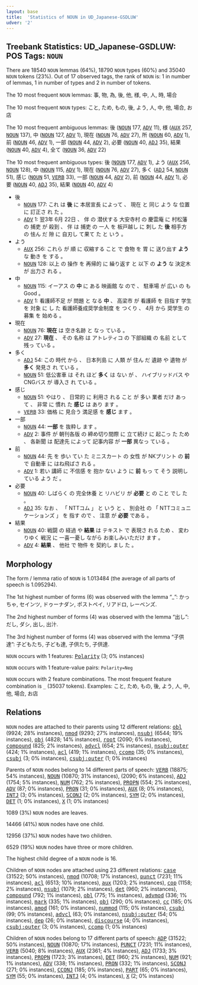 ```yaml
---
layout: base
title:  'Statistics of NOUN in UD_Japanese-GSDLUW'
udver: '2'
---
```


## Treebank Statistics: UD_Japanese-GSDLUW: POS Tags: `NOUN`

There are 18540 `NOUN` lemmas (64%), 18790 `NOUN` types (60%) and 35040 `NOUN` tokens (23%).
Out of 17 observed tags, the rank of `NOUN` is: 1 in number of lemmas, 1 in number of types and 2 in number of tokens.

The 10 most frequent `NOUN` lemmas: 事, 物, 為, 後, 他, 様, 中, 人, 時, 場合

The 10 most frequent `NOUN` types:  こと, ため, もの, 後, よう, 人, 中, 他, 場合, お店

The 10 most frequent ambiguous lemmas: 後 (<tt><a href="ja_gsdluw-pos-NOUN.html">NOUN</a></tt> 177, <tt><a href="ja_gsdluw-pos-ADV.html">ADV</a></tt> 11), 様 (<tt><a href="ja_gsdluw-pos-AUX.html">AUX</a></tt> 257, <tt><a href="ja_gsdluw-pos-NOUN.html">NOUN</a></tt> 137), 中 (<tt><a href="ja_gsdluw-pos-NOUN.html">NOUN</a></tt> 127, <tt><a href="ja_gsdluw-pos-ADV.html">ADV</a></tt> 1), 現在 (<tt><a href="ja_gsdluw-pos-NOUN.html">NOUN</a></tt> 76, <tt><a href="ja_gsdluw-pos-ADV.html">ADV</a></tt> 27), 所 (<tt><a href="ja_gsdluw-pos-NOUN.html">NOUN</a></tt> 60, <tt><a href="ja_gsdluw-pos-ADV.html">ADV</a></tt> 1), 前 (<tt><a href="ja_gsdluw-pos-NOUN.html">NOUN</a></tt> 46, <tt><a href="ja_gsdluw-pos-ADV.html">ADV</a></tt> 1), 一部 (<tt><a href="ja_gsdluw-pos-NOUN.html">NOUN</a></tt> 44, <tt><a href="ja_gsdluw-pos-ADV.html">ADV</a></tt> 2), 必要 (<tt><a href="ja_gsdluw-pos-NOUN.html">NOUN</a></tt> 40, <tt><a href="ja_gsdluw-pos-ADJ.html">ADJ</a></tt> 35), 結果 (<tt><a href="ja_gsdluw-pos-NOUN.html">NOUN</a></tt> 40, <tt><a href="ja_gsdluw-pos-ADV.html">ADV</a></tt> 4), 全て (<tt><a href="ja_gsdluw-pos-NOUN.html">NOUN</a></tt> 36, <tt><a href="ja_gsdluw-pos-ADV.html">ADV</a></tt> 22)

The 10 most frequent ambiguous types:  後 (<tt><a href="ja_gsdluw-pos-NOUN.html">NOUN</a></tt> 177, <tt><a href="ja_gsdluw-pos-ADV.html">ADV</a></tt> 1), よう (<tt><a href="ja_gsdluw-pos-AUX.html">AUX</a></tt> 256, <tt><a href="ja_gsdluw-pos-NOUN.html">NOUN</a></tt> 128), 中 (<tt><a href="ja_gsdluw-pos-NOUN.html">NOUN</a></tt> 115, <tt><a href="ja_gsdluw-pos-ADV.html">ADV</a></tt> 1), 現在 (<tt><a href="ja_gsdluw-pos-NOUN.html">NOUN</a></tt> 76, <tt><a href="ja_gsdluw-pos-ADV.html">ADV</a></tt> 27), 多く (<tt><a href="ja_gsdluw-pos-ADJ.html">ADJ</a></tt> 54, <tt><a href="ja_gsdluw-pos-NOUN.html">NOUN</a></tt> 51), 感じ (<tt><a href="ja_gsdluw-pos-NOUN.html">NOUN</a></tt> 51, <tt><a href="ja_gsdluw-pos-VERB.html">VERB</a></tt> 33), 一部 (<tt><a href="ja_gsdluw-pos-NOUN.html">NOUN</a></tt> 44, <tt><a href="ja_gsdluw-pos-ADV.html">ADV</a></tt> 2), 前 (<tt><a href="ja_gsdluw-pos-NOUN.html">NOUN</a></tt> 44, <tt><a href="ja_gsdluw-pos-ADV.html">ADV</a></tt> 1), 必要 (<tt><a href="ja_gsdluw-pos-NOUN.html">NOUN</a></tt> 40, <tt><a href="ja_gsdluw-pos-ADJ.html">ADJ</a></tt> 35), 結果 (<tt><a href="ja_gsdluw-pos-NOUN.html">NOUN</a></tt> 40, <tt><a href="ja_gsdluw-pos-ADV.html">ADV</a></tt> 4)


* 後
  * <tt><a href="ja_gsdluw-pos-NOUN.html">NOUN</a></tt> 177: これ は <b>後</b> に 本居宣長 によって 、 現在 と 同じ よう な 位置 に 訂正さ れ た 。
  * <tt><a href="ja_gsdluw-pos-ADV.html">ADV</a></tt> 1: 翌3年 6月 22日 、 伴 の 潜伏する 大安寺村 の 慶雲庵 に 村松藩 の 捕吏 が 殺到 、 伴 は 捕吏 の 一人 を 板戸越し に 刺し た <b>後</b> 相手方 の 怯ん だ 隙 に 自刃し て果て た と いう 。
* よう
  * <tt><a href="ja_gsdluw-pos-AUX.html">AUX</a></tt> 256: これら が 順 に 収縮する こと で 食物 を 胃 に 送り出す <b>よう</b> な 動き を する 。
  * <tt><a href="ja_gsdluw-pos-NOUN.html">NOUN</a></tt> 128: 以上 の 操作 を 再帰的 に 繰り返す と 以下 の <b>よう</b> な 決定木 が 出力さ れる 。
* 中
  * <tt><a href="ja_gsdluw-pos-NOUN.html">NOUN</a></tt> 115: イーアス の <b>中</b> に ある 映画館 な ので 、 駐車場 が 広い の も Good 。
  * <tt><a href="ja_gsdluw-pos-ADV.html">ADV</a></tt> 1: 看護師不足 が 問題 と なる <b>中</b> 、 高梁市 が 看護師 を 目指す 学生 を 対象 に し た 看護師養成奨学金制度 を つくり 、 4月 から 奨学生 の 募集 を 始める 。
* 現在
  * <tt><a href="ja_gsdluw-pos-NOUN.html">NOUN</a></tt> 76: <b>現在</b> は 空き名跡 と なっ ている 。
  * <tt><a href="ja_gsdluw-pos-ADV.html">ADV</a></tt> 27: <b>現在</b> 、 その 名称 は アトレティコ の 下部組織 の 名前 として 残っ ている 。
* 多く
  * <tt><a href="ja_gsdluw-pos-ADJ.html">ADJ</a></tt> 54: この 時代 から 、 日本列島 に 人類 が 住ん だ 遺跡 や 遺物 が <b>多く</b> 発見さ れ ている 。
  * <tt><a href="ja_gsdluw-pos-NOUN.html">NOUN</a></tt> 51: 低公害車 は それ ほど <b>多く</b> は ない が 、 ハイブリッドバス や CNGバス が 導入さ れ ている 。
* 感じ
  * <tt><a href="ja_gsdluw-pos-NOUN.html">NOUN</a></tt> 51: やはり 、 日常的 に 利用さ れる こと が 多い 業者 だけ あっ て 、 非常 に 慣れ た <b>感じ</b> は あり ます 。
  * <tt><a href="ja_gsdluw-pos-VERB.html">VERB</a></tt> 33: 価格 に 見合う 満足感 を <b>感じ</b> ます 。
* 一部
  * <tt><a href="ja_gsdluw-pos-NOUN.html">NOUN</a></tt> 44: <b>一部</b> を 抜粋し ます 。
  * <tt><a href="ja_gsdluw-pos-ADV.html">ADV</a></tt> 2: 事件 が 朝刊各版 の 締め切り間際 に 立て続け に 起こっ た ため 、 各新聞 は 配達先 によって 記事内容 が <b>一部</b> 異なっ ている 。
* 前
  * <tt><a href="ja_gsdluw-pos-NOUN.html">NOUN</a></tt> 44: 先 を 歩い てい た ミニスカート の 女性 が NKプリント の <b>前</b> で 自動車 に はね飛ばさ れる 。
  * <tt><a href="ja_gsdluw-pos-ADV.html">ADV</a></tt> 1: 若い 講師 に 不信感 を 抱か ない よう に <b>前</b> もっ て そう 説明し ている よう だ 。
* 必要
  * <tt><a href="ja_gsdluw-pos-NOUN.html">NOUN</a></tt> 40: しばらく の 完全休養 と リハビリ が <b>必要</b> と の こと でし た 。
  * <tt><a href="ja_gsdluw-pos-ADJ.html">ADJ</a></tt> 35: なお 、 「 NTTコム 」 と いう と 、 別会社 の 「 NTTコミュニケーションズ 」 を 指す ので 、 注意 が <b>必要</b> である 。
* 結果
  * <tt><a href="ja_gsdluw-pos-NOUN.html">NOUN</a></tt> 40: 戦闘 の 経過 や <b>結果</b> は テキスト で 表現さ れる ため 、 変わりゆく 戦況 に 一喜一憂し ながら お楽しみいただけ ます 。
  * <tt><a href="ja_gsdluw-pos-ADV.html">ADV</a></tt> 4: <b>結果</b> 、 他社 で 物件 を 契約し まし た 。

## Morphology

The form / lemma ratio of `NOUN` is 1.013484 (the average of all parts of speech is 1.095294).

The 1st highest number of forms (6) was observed with the lemma “_”: かっちゃ, セインツ, ドゥーナダン, ポストペイ, リアドロ, レーベンズ.

The 2nd highest number of forms (4) was observed with the lemma “出し”: だし, ダシ, 出し, 出汁.

The 3rd highest number of forms (4) was observed with the lemma “子供達”: 子どもたち, 子ども達, 子供たち, 子供達.

`NOUN` occurs with 1 features: <tt><a href="ja_gsdluw-feat-Polarity.html">Polarity</a></tt> (3; 0% instances)

`NOUN` occurs with 1 feature-value pairs: `Polarity=Neg`

`NOUN` occurs with 2 feature combinations.
The most frequent feature combination is `_` (35037 tokens).
Examples: こと, ため, もの, 後, よう, 人, 中, 他, 場合, お店


## Relations

`NOUN` nodes are attached to their parents using 12 different relations: <tt><a href="ja_gsdluw-dep-obl.html">obl</a></tt> (9924; 28% instances), <tt><a href="ja_gsdluw-dep-nmod.html">nmod</a></tt> (9293; 27% instances), <tt><a href="ja_gsdluw-dep-nsubj.html">nsubj</a></tt> (6544; 19% instances), <tt><a href="ja_gsdluw-dep-obj.html">obj</a></tt> (4828; 14% instances), <tt><a href="ja_gsdluw-dep-root.html">root</a></tt> (2090; 6% instances), <tt><a href="ja_gsdluw-dep-compound.html">compound</a></tt> (825; 2% instances), <tt><a href="ja_gsdluw-dep-advcl.html">advcl</a></tt> (654; 2% instances), <tt><a href="ja_gsdluw-dep-nsubj-outer.html">nsubj:outer</a></tt> (424; 1% instances), <tt><a href="ja_gsdluw-dep-acl.html">acl</a></tt> (419; 1% instances), <tt><a href="ja_gsdluw-dep-ccomp.html">ccomp</a></tt> (35; 0% instances), <tt><a href="ja_gsdluw-dep-csubj.html">csubj</a></tt> (3; 0% instances), <tt><a href="ja_gsdluw-dep-csubj-outer.html">csubj:outer</a></tt> (1; 0% instances)

Parents of `NOUN` nodes belong to 14 different parts of speech: <tt><a href="ja_gsdluw-pos-VERB.html">VERB</a></tt> (18875; 54% instances), <tt><a href="ja_gsdluw-pos-NOUN.html">NOUN</a></tt> (10870; 31% instances),  (2090; 6% instances), <tt><a href="ja_gsdluw-pos-ADJ.html">ADJ</a></tt> (1754; 5% instances), <tt><a href="ja_gsdluw-pos-NUM.html">NUM</a></tt> (762; 2% instances), <tt><a href="ja_gsdluw-pos-PROPN.html">PROPN</a></tt> (554; 2% instances), <tt><a href="ja_gsdluw-pos-ADV.html">ADV</a></tt> (87; 0% instances), <tt><a href="ja_gsdluw-pos-PRON.html">PRON</a></tt> (31; 0% instances), <tt><a href="ja_gsdluw-pos-AUX.html">AUX</a></tt> (8; 0% instances), <tt><a href="ja_gsdluw-pos-INTJ.html">INTJ</a></tt> (3; 0% instances), <tt><a href="ja_gsdluw-pos-SCONJ.html">SCONJ</a></tt> (2; 0% instances), <tt><a href="ja_gsdluw-pos-SYM.html">SYM</a></tt> (2; 0% instances), <tt><a href="ja_gsdluw-pos-DET.html">DET</a></tt> (1; 0% instances), <tt><a href="ja_gsdluw-pos-X.html">X</a></tt> (1; 0% instances)

1089 (3%) `NOUN` nodes are leaves.

14466 (41%) `NOUN` nodes have one child.

12956 (37%) `NOUN` nodes have two children.

6529 (19%) `NOUN` nodes have three or more children.

The highest child degree of a `NOUN` node is 16.

Children of `NOUN` nodes are attached using 23 different relations: <tt><a href="ja_gsdluw-dep-case.html">case</a></tt> (31522; 50% instances), <tt><a href="ja_gsdluw-dep-nmod.html">nmod</a></tt> (10708; 17% instances), <tt><a href="ja_gsdluw-dep-punct.html">punct</a></tt> (7231; 11% instances), <tt><a href="ja_gsdluw-dep-acl.html">acl</a></tt> (6513; 10% instances), <tt><a href="ja_gsdluw-dep-aux.html">aux</a></tt> (1203; 2% instances), <tt><a href="ja_gsdluw-dep-cop.html">cop</a></tt> (1158; 2% instances), <tt><a href="ja_gsdluw-dep-nsubj.html">nsubj</a></tt> (1079; 2% instances), <tt><a href="ja_gsdluw-dep-det.html">det</a></tt> (960; 2% instances), <tt><a href="ja_gsdluw-dep-compound.html">compound</a></tt> (792; 1% instances), <tt><a href="ja_gsdluw-dep-obl.html">obl</a></tt> (775; 1% instances), <tt><a href="ja_gsdluw-dep-advmod.html">advmod</a></tt> (336; 1% instances), <tt><a href="ja_gsdluw-dep-mark.html">mark</a></tt> (335; 1% instances), <tt><a href="ja_gsdluw-dep-obj.html">obj</a></tt> (290; 0% instances), <tt><a href="ja_gsdluw-dep-cc.html">cc</a></tt> (185; 0% instances), <tt><a href="ja_gsdluw-dep-amod.html">amod</a></tt> (161; 0% instances), <tt><a href="ja_gsdluw-dep-nummod.html">nummod</a></tt> (115; 0% instances), <tt><a href="ja_gsdluw-dep-csubj.html">csubj</a></tt> (99; 0% instances), <tt><a href="ja_gsdluw-dep-advcl.html">advcl</a></tt> (63; 0% instances), <tt><a href="ja_gsdluw-dep-nsubj-outer.html">nsubj:outer</a></tt> (54; 0% instances), <tt><a href="ja_gsdluw-dep-dep.html">dep</a></tt> (26; 0% instances), <tt><a href="ja_gsdluw-dep-discourse.html">discourse</a></tt> (4; 0% instances), <tt><a href="ja_gsdluw-dep-csubj-outer.html">csubj:outer</a></tt> (3; 0% instances), <tt><a href="ja_gsdluw-dep-ccomp.html">ccomp</a></tt> (1; 0% instances)

Children of `NOUN` nodes belong to 17 different parts of speech: <tt><a href="ja_gsdluw-pos-ADP.html">ADP</a></tt> (31522; 50% instances), <tt><a href="ja_gsdluw-pos-NOUN.html">NOUN</a></tt> (10870; 17% instances), <tt><a href="ja_gsdluw-pos-PUNCT.html">PUNCT</a></tt> (7231; 11% instances), <tt><a href="ja_gsdluw-pos-VERB.html">VERB</a></tt> (5040; 8% instances), <tt><a href="ja_gsdluw-pos-AUX.html">AUX</a></tt> (2361; 4% instances), <tt><a href="ja_gsdluw-pos-ADJ.html">ADJ</a></tt> (1733; 3% instances), <tt><a href="ja_gsdluw-pos-PROPN.html">PROPN</a></tt> (1723; 3% instances), <tt><a href="ja_gsdluw-pos-DET.html">DET</a></tt> (960; 2% instances), <tt><a href="ja_gsdluw-pos-NUM.html">NUM</a></tt> (921; 1% instances), <tt><a href="ja_gsdluw-pos-ADV.html">ADV</a></tt> (338; 1% instances), <tt><a href="ja_gsdluw-pos-PRON.html">PRON</a></tt> (332; 1% instances), <tt><a href="ja_gsdluw-pos-SCONJ.html">SCONJ</a></tt> (271; 0% instances), <tt><a href="ja_gsdluw-pos-CCONJ.html">CCONJ</a></tt> (185; 0% instances), <tt><a href="ja_gsdluw-pos-PART.html">PART</a></tt> (65; 0% instances), <tt><a href="ja_gsdluw-pos-SYM.html">SYM</a></tt> (55; 0% instances), <tt><a href="ja_gsdluw-pos-INTJ.html">INTJ</a></tt> (4; 0% instances), <tt><a href="ja_gsdluw-pos-X.html">X</a></tt> (2; 0% instances)

